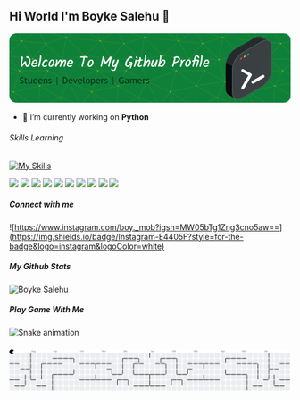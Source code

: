 ## Hi World I'm Boyke Salehu 👋

![Boyke Salehu](img/github-header-image.png)
<!--
**boyke-ssd/boyke-ssd** is a ✨ _special_ ✨ repository because its `README.md` (this file) appears on your GitHub profile.

Here are some ideas to get you started:

- 🔭 I’m currently working on ...
- 🌱 I’m currently learning ...
- 👯 I’m looking to collaborate on ...
- 🤔 I’m looking for help with ...
- 💬 Ask me about ...
- 📫 How to reach me: ...
- 😄 Pronouns: ...
- ⚡ Fun fact: ...
-->
- 🔭 I’m currently working on **Python**

###### Skills Learning
[![My Skills](https://skillicons.dev/icons?i=html,css,js,python,php)](https://skillicons.dev)

<img src="https://img.shields.io/badge/HTML5-E34F26?style=for-the-badge&logo=html5&logoColor=white" />
<img src="https://img.shields.io/badge/CSS3-1572B6?style=for-the-badge&logo=css3&logoColor=white" />
<img src="https://img.shields.io/badge/JavaScript-323330?style=for-the-badge&logo=javascript&logoColor=F7DF1E" />
<img src="https://img.shields.io/badge/PHP-777BB4?style=for-the-badge&logo=php&logoColor=white" />
<img src="https://img.shields.io/badge/Python-FFD43B?style=for-the-badge&logo=python&logoColor=bluee" />
<img src="https://img.shields.io/badge/MySQL-005C84?style=for-the-badge&logo=mysql&logoColor=white" />
<img src="https://img.shields.io/badge/phpmyadmin-6C78AF?style=for-the-badge&logo=phpmyadmin&logoColor=white" />
<img src="https://img.shields.io/badge/Django-092E20?style=for-the-badge&logo=django&logoColor=green" />
<img src="https://img.shields.io/badge/Flask-000000?style=for-the-badge&logo=flask&logoColor=white" />
<img src="https://img.shields.io/badge/Laravel-FF2D20?style=for-the-badge&logo=laravel&logoColor=whit" />

##### Connect with me
![https://www.instagram.com/boy._mob?igsh=MW05bTg1Zng3cno5aw==](https://img.shields.io/badge/Instagram-E4405F?style=for-the-badge&logo=instagram&logoColor=white)

##### My Github Stats
![Boyke Salehu](https://github-readme-stats.vercel.app/api?username=boyke-ssd&show_icons=true&theme=vue-dark)

<h5 align="left">Play Game With Me</h5>

###

<img src="https://raw.githubusercontent.com/boyke-ssd/boyke-ssd/output/snake.svg" alt="Snake animation" />

###

<picture>
  <source media="(prefers-color-scheme: dark)" srcset="https://raw.githubusercontent.com/boyke-ssd/boyke-ssd/output/pacman-contribution-graph-dark.svg">
  <source media="(prefers-color-scheme: light)" srcset="https://raw.githubusercontent.com/boyke-ssd/boyke-ssd/output/pacman-contribution-graph.svg">
  <img alt="pacman contribution graph" src="https://raw.githubusercontent.com/boyke-ssd/boyke-ssd/output/pacman-contribution-graph.svg">
</picture>

###
